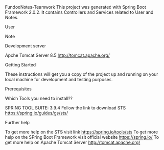 FundooNotes-Teamwork
This project was generated with Spring Boot Framework 2.0.2. It contains Controllers and Services related to User and Notes.

User

Note

Development server

Apche Tomcat Server 8.5 http://tomcat.apache.org/

Getting Started

These instructions will get you a copy of the project up and running on your local machine for development and testing purposes.

Prerequisites

Which Tools you need to install??

SPRING TOOL SUITE: 3.9.4 Follow the link to download STS https://spring.io/guides/gs/sts/

Further help

To get more help on the STS visit link https://spring.io/tools/sts To get more help on the SPring Boot Framework visit official website https://spring.io/ To get more help on Apache Tomcat Server http://tomcat.apache.org/
